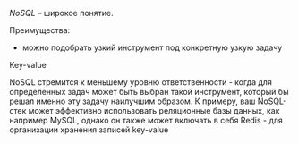 *NoSQL* – широкое понятие. 

Преимущества:

* можно подобрать узкий инструмент под конкретную узкую задачу

Key-value

NoSQL стремится к меньшему уровню ответственности - когда для определенных задач может быть выбран такой инструмент, который бы решал именно эту задачу наилучшим образом. К примеру, ваш NoSQL-стек может эффективно использовать реляционные базы данных, как например MySQL, однако он также может включать в себя Redis - для организации хранения записей key-value